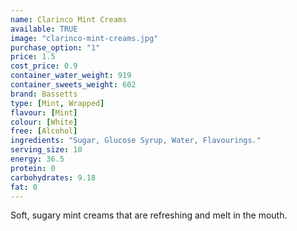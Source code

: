 ```yaml
---
name: Clarinco Mint Creams
available: TRUE
image: "clarinco-mint-creams.jpg"
purchase_option: "1"
price: 1.5
cost_price: 0.9
container_water_weight: 919
container_sweets_weight: 602
brand: Bassetts
type: [Mint, Wrapped]
flavour: [Mint]
colour: [White]
free: [Alcohol]
ingredients: "Sugar, Glucose Syrup, Water, Flavourings."
serving_size: 10
energy: 36.5
protein: 0
carbohydrates: 9.18
fat: 0
---
```

Soft, sugary mint creams that are refreshing and melt in the mouth.